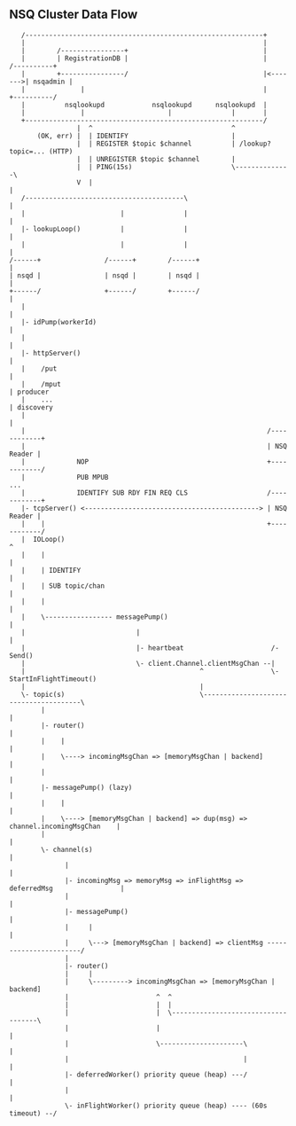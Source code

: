 ## NSQ Cluster Data Flow

       /------------------------------------------------------------+
       |                                                            |
       |        /----------------+                                  |
       |        | RegistrationDB |                                  |         /----------+
       |        +----------------/                                  |<------->| nsqadmin |
       |              |                                             |         +----------/
       |          nsqlookupd            nsqlookupd      nsqlookupd  |
       |              |                     |               |       |
       +------------------------------------------------------------/
                     |  ^                                   ^
           (OK, err) |  | IDENTIFY                          |
                     |  | REGISTER $topic $channel          | /lookup?topic=... (HTTP)
                     |  | UNREGISTER $topic $channel        |
                     |  | PING(15s)                         \--------------\
                     V  |                                                  |
       /----------------------------------------\                          |
       |                        |               |                          |
       |- lookupLoop()          |               |                          |
       |                        |               |                          |
    /------+                /------+        /------+                       |
    | nsqd |                | nsqd |        | nsqd |                       |
    +------/                +------/        +------/                       |
       |                                                                   |
       |- idPump(workerId)                                                 |
       |                                                                   |
       |- httpServer()                                                     |
       |    /put                                                           |
       |    /mput                                                          | producer
       |    ...                                                            | discovery
       |                                                                   |
       |                                                             /------------+
       |                                                             | NSQ Reader |
       |             NOP                                             +------------/
       |             PUB MPUB                                             ...
       |             IDENTIFY SUB RDY FIN REQ CLS                    /------------+
       |- tcpServer() <--------------------------------------------> | NSQ Reader |
       |    |                                                        +------------/
       |  IOLoop()                                                        ^
       |    |                                                             |
       |    | IDENTIFY                                                    |
       |    | SUB topic/chan                                              |
       |    |                                                             |
       |    \----------------- messagePump()                              |
       |                            |                                     |
       |                            |- heartbeat                      /- Send()
       |                            \- client.Channel.clientMsgChan --|
       |                                            ^                 \- StartInFlightTimeout()
       |                                            |
       \- topic(s)                                  \---------------------------------------\
            |                                                                               |
            |- router()                                                                     |
            |    |                                                                          |
            |    \----> incomingMsgChan => [memoryMsgChan | backend]                        |
            |                                                                               |
            |- messagePump() (lazy)                                                         |
            |    |                                                                          |
            |    \----> [memoryMsgChan | backend] => dup(msg) => channel.incomingMsgChan    |
            |                                                                               |
            \- channel(s)                                                                   |
                  |                                                                         |
                  |- incomingMsg => memoryMsg => inFlightMsg => deferredMsg                 |
                  |                                                                         |
                  |- messagePump()                                                          |
                  |     |                                                                   |
                  |     \---> [memoryMsgChan | backend] => clientMsg -----------------------/
                  |
                  |- router()
                  |     |
                  |     \---------> incomingMsgChan => [memoryMsgChan | backend]
                  |                      ^  ^
                  |                      |  |
                  |                      |  \------------------------------------\
                  |                      |                                       |
                  |                      \---------------------\                 |
                  |                                            |                 |
                  |- deferredWorker() priority queue (heap) ---/                 |
                  |                                                              |
                  \- inFlightWorker() priority queue (heap) ---- (60s timeout) --/
